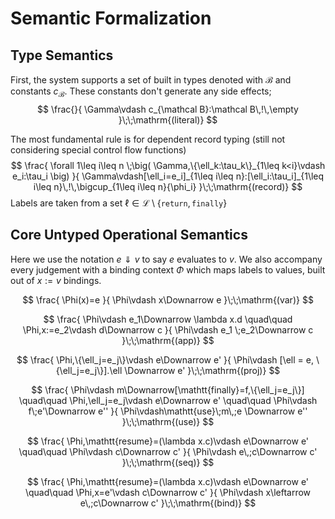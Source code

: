 # Semantic Formalization
## Type Semantics
First, the system supports a set of built in types denoted with $\mathcal B$ and constants $c_{\mathcal B}$. These constants don't generate any side effects;
$$
\frac{}{
    \Gamma\vdash c_{\mathcal B}:\mathcal B\,!\,\empty
}\;\;\mathrm{(literal)}
$$

The most fundamental rule is for dependent record typing (still not considering special control flow functions)
$$
\frac{
    \forall 1\leq i\leq n \;\big( \Gamma,\{\ell_k:\tau_k\}_{1\leq k<i}\vdash e_i:\tau_i \big)
}{
    \Gamma\vdash[\ell_i=e_i]_{1\leq i\leq n}:[\ell_i:\tau_i]_{1\leq i\leq n}\,!\,\bigcup_{1\leq i\leq n}{\phi_i}
}\;\;\mathrm{(record)}
$$
Labels are taken from a set $\ell \in \mathcal{L}\setminus\{\mathtt{return},\mathtt{finally}\}$


## Core Untyped Operational Semantics
Here we use the notation $e\Downarrow v$ to say $e$ evaluates to $v$. We also accompany every judgement with a binding context $\Phi$ which maps labels to values, built out of $x := v$ bindings.

$$
\frac{
\Phi(x)=e
}{
\Phi\vdash x\Downarrow e
}\;\;\mathrm{(var)}
$$

$$
\frac{
\Phi\vdash e_1\Downarrow \lambda x.d
\quad\quad
\Phi,x:=e_2\vdash d\Downarrow c
}{
\Phi\vdash e_1 \;e_2\Downarrow c
}\;\;\mathrm{(app)}
$$

$$
\frac{
\Phi,\{\ell_j=e_j\}\vdash e\Downarrow e'
}{
\Phi\vdash [\ell = e, \{\ell_j=e_j\}].\ell \Downarrow e'
}\;\;\mathrm{(proj)}
$$

$$
\frac{
    \Phi\vdash m\Downarrow[\mathtt{finally}=f,\{\ell_j=e_j\}]
    \quad\quad
    \Phi,\ell_j=e_j\vdash e\Downarrow e'
    \quad\quad
    \Phi\vdash f\;e'\Downarrow e''
}{
    \Phi\vdash\mathtt{use}\;m\,;e \Downarrow e''
}\;\;\mathrm{(use)}
$$

$$
\frac{
    \Phi,\mathtt{resume}=(\lambda x.c)\vdash e\Downarrow e'
    \quad\quad
    \Phi\vdash c\Downarrow c'
}{
    \Phi\vdash e\,;c\Downarrow c'
}\;\;\mathrm{(seq)}
$$

$$
\frac{
    \Phi,\mathtt{resume}=(\lambda x.c)\vdash e\Downarrow e'
    \quad\quad
    \Phi,x=e'\vdash c\Downarrow c'
}{
    \Phi\vdash x\leftarrow e\,;c\Downarrow c'
}\;\;\mathrm{(bind)}
$$